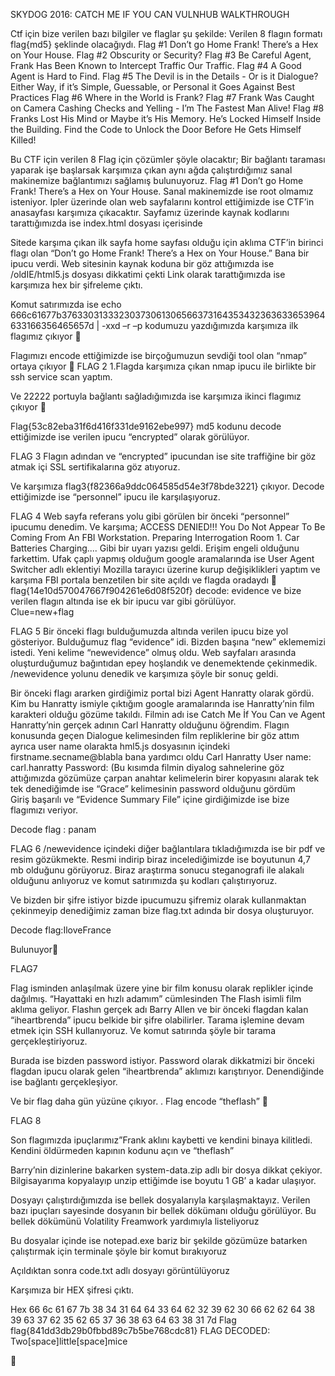 SKYDOG 2016: CATCH ME IF YOU CAN VULNHUB WALKTHROUGH

Ctf için bize verilen bazı bilgiler ve flaglar şu şekilde:
Verilen 8 flagın formatı flag{md5} şeklinde olacağıydı.
Flag #1 Don’t go Home Frank! There’s a Hex on Your House.
Flag #2 Obscurity or Security?
Flag #3 Be Careful Agent, Frank Has Been Known to Intercept Traffic Our Traffic.
Flag #4 A Good Agent is Hard to Find.
Flag #5 The Devil is in the Details - Or is it Dialogue? Either Way, if it’s Simple, Guessable, or Personal it Goes Against Best Practices 
Flag #6 Where in the World is Frank?
Flag #7 Frank Was Caught on Camera Cashing Checks and Yelling - I’m The Fastest Man Alive!
Flag #8 Franks Lost His Mind or Maybe it’s His Memory. He’s Locked Himself Inside the Building. Find the Code to Unlock the Door Before He Gets Himself Killed!

Bu CTF için verilen 8 Flag için çözümler şöyle olacaktır;
Bir bağlantı taraması yaparak işe başlarsak karşımıza çıkan aynı ağda çalıştırdığımız sanal makinemize bağlantımızı sağlamış bulunuyoruz.
Flag #1 Don’t go Home Frank! There’s a Hex on Your House.
Sanal makinemizde ise root olmamız isteniyor. 
Ipler üzerinde olan web sayfalarını kontrol ettiğimizde ise CTF’in anasayfası karşımıza çıkacaktır.
Sayfamız üzerinde kaynak kodlarını tarattığımızda ise index.html dosyası içerisinde
 
Sitede karşıma çıkan ilk sayfa home sayfası olduğu için aklıma CTF’in birinci flagı olan 
“Don’t go Home Frank! There’s a Hex on Your House.”
 Bana bir ipucu verdi. Web sitesinin kaynak koduna bir göz attığımızda ise /oldIE/html5.js dosyası dikkatimi çekti 
Link olarak tarattığımızda ise karşımıza hex bir şifreleme çıktı.

 
Komut satırımızda ise 
echo 666c61677b37633031333230373061306566373164353432363633653964633166356465657d | -xxd –r –p kodumuzu yazdığımızda karşımıza ilk flagımız çıkıyor 
 
Flagımızı encode ettiğimizde ise birçoğumuzun sevdiği tool olan “nmap” ortaya çıkıyor 
FLAG 2
1.Flagda karşımıza çıkan nmap ipucu ile birlikte bir ssh service scan yaptım. 



Ve 22222 portuyla bağlantı sağladığımızda ise karşımıza ikinci flagımız çıkıyor 
 
Flag{53c82eba31f6d416f331de9162ebe997} 
md5 kodunu decode ettiğimizde ise verilen ipucu “encrypted” olarak görülüyor.









FLAG 3
Flagın adından ve “encrypted”  ipucundan ise site traffiğine bir göz atmak içi SSL sertifikalarına göz atıyoruz.
 
Ve karşımıza  flag3{f82366a9ddc064585d54e3f78bde3221} çıkıyor. Decode ettiğimizde ise “personnel” ipucu ile karşılaşıyoruz.



FLAG 4
 Web sayfa referans yolu gibi görülen bir önceki “personnel” ipucumu denedim. Ve karşıma;
ACCESS DENIED!!! You Do Not Appear To Be Coming From An FBI Workstation. Preparing Interrogation Room 1. Car Batteries Charging....
Gibi bir uyarı yazısı geldi. Erişim engeli olduğunu farkettim. Ufak çaplı yapmış olduğum google aramalarında ise User Agent Switcher adlı eklentiyi Mozilla tarayıcı üzerine kurup değişiklikleri yaptım ve karşıma FBI portala benzetilen bir site açıldı ve flagda oradaydı   
flag{14e10d570047667f904261e6d08f520f} 
decode: evidence
ve bize verilen flagın altında ise ek bir ipucu var gibi görülüyor.  
Clue=new+flag
 
FLAG 5
Bir önceki flagı bulduğumuzda altında verilen ipucu bize yol gösteriyor. Bulduğumuz flag “evidence” idi. Bizden başına “new” eklememizi istedi.
Yeni kelime “newevidence” olmuş oldu. Web sayfaları arasında oluşturduğumuz bağıntıdan epey hoşlandık ve denemektende çekinmedik. /newevidence yolunu denedik ve karşımıza şöyle bir sonuç geldi.
 
Bir önceki flagı ararken girdiğimiz portal bizi Agent Hanratty olarak gördü. Kim bu Hanratty ismiyle çıktığım google aramalarında ise Hanratty’nin film karakteri olduğu gözüme takıldı. Filmin adı ise Catch Me İf You Can ve Agent Hanratty’nin gerçek adının Carl Hanratty olduğunu öğrendim. Flagın konusunda geçen Dialogue kelimesinden film repliklerine bir göz attım ayrıca user name olarakta hml5.js dosyasının içindeki firstname.secname@blabla bana yardımcı oldu 
Carl Hanratty
User name: carl.hanratty
Password: (Bu kısımda filmin diyalog sahnelerine göz attığımızda gözümüze çarpan anahtar kelimelerin birer kopyasını alarak tek tek denediğimde ise “Grace” kelimesinin password olduğunu gördüm  
Giriş başarılı ve “Evidence Summary File” içine girdiğimizde ise bize flagımızı veriyor.
 
Decode flag : panam

FLAG 6 
/newevidence içindeki diğer bağlantılara tıkladığımızda ise bir pdf ve resim gözükmekte.
Resmi indirip biraz incelediğimizde ise boyutunun 4,7 mb olduğunu görüyoruz.
Biraz araştırma sonucu steganografi ile alakalı olduğunu anlıyoruz ve komut satırımızda şu kodları çalıştırıyoruz.
 

Ve bizden bir şifre istiyor bizde ipucumuzu şifremiz olarak kullanmaktan çekinmeyip denediğimiz zaman bize flag.txt adında bir dosya oluşturuyor.
 

Decode flag:IloveFrance

Bulunuyor

FLAG7

Flag isminden anlaşılmak üzere yine bir film konusu olarak replikler içinde dağılmış.
“Hayattaki en hızlı adamım” cümlesinden The Flash isimli film aklıma geliyor.
Flashın gerçek adı Barry Allen ve bir önceki flagdan kalan “iheartbrenda” ipucu belkide bir şifre olabilirler.
Tarama işlemine devam etmek için SSH kullanıyoruz. Ve komut satırında şöyle bir tarama gerçekleştiriyoruz. 

Burada ise bizden password istiyor. Password olarak dikkatmizi bir önceki flagdan ipucu olarak gelen “iheartbrenda” aklımızı karıştırıyor. Denendiğinde ise bağlantı gerçekleşiyor.





Ve bir flag daha gün yüzüne çıkıyor.
 .
Flag encode “theflash” 







FLAG 8

Son flagımızda ipuçlarımız”Frank aklını kaybetti ve kendini binaya kilitledi. Kendini öldürmeden kapının kodunu açın ve “theflash” 

Barry’nin dizinlerine bakarken system-data.zip adlı bir dosya dikkat çekiyor. Bilgisayarıma kopyalayıp unzip ettiğimde ise boyutu 1 GB’ a kadar ulaşıyor. 

Dosyayı çalıştırdığımızda ise bellek dosyalarıyla karşılaşmaktayız.
Verilen bazı ipuçları sayesinde dosyanın bir bellek dökümanı olduğu görülüyor.
Bu bellek dökümünü Volatility Freamwork yardımıyla listeliyoruz 

Bu dosyalar içinde ise notepad.exe bariz bir şekilde gözümüze batarken çalıştırmak için terminale şöyle bir komut bırakıyoruz
 


Açıldıktan sonra code.txt adlı dosyayı görüntülüyoruz
 

Karşımıza bir HEX şifresi çıktı.

Hex	66 6c 61 67 7b 38 34 31 64 64 33 64 62 32 39 62 30 66 62 62 64 38 39 63 37 62 35 62 65 37 36 38 63 64 63 38 31 7d
Flag	flag{841dd3db29b0fbbd89c7b5be768cdc81}
 FLAG DECODED: Two[space]little[space]mice


